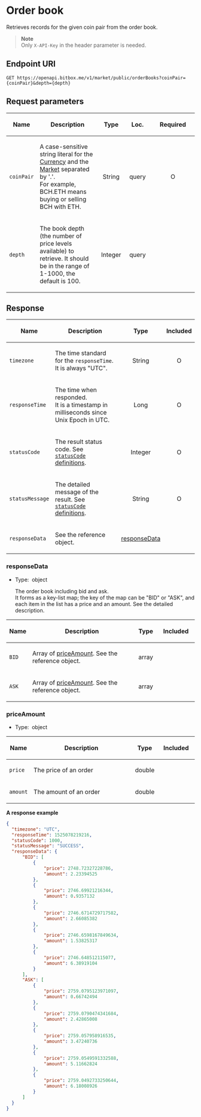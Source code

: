 # Order book

Retrieves records for the given coin pair from the order book.<br/>

> **Note**<br/>
> Only `X-API-Key` in the header parameter is needed.

## Endpoint URI

    GET https://openapi.bitbox.me/v1/market/public/orderBooks?coinPair={coinPair}&depth={depth}

## Request parameters

<table>

<colgroup>

<col style="width: 12%">

<col style="width: 36%">

<col style="width: 12%">

<col style="width: 15%">

<col style="width: 25%">

</colgroup>

<thead>

<tr class="header">

<th>

<strong>Name</strong>

</th>

<th>

<strong>Description</strong>

</th>

<th style="text-align: center;">

<strong>Type</strong>

</th>

<th style="text-align: center;">

<strong>Loc.</strong>

</th>

<th style="text-align: center;">

<strong>Required</strong>

</th>

</tr>

</thead>

<tbody>

<tr>

<td>

`coinPair`

</td>

<td>

A case-sensitive string literal for the [Currency](../../5_Terms.md#currency-for-coin-trading) and the [Market](../../5_Terms.md#market-for-coin-trading) separated by '.'.<br/>
For example, BCH.ETH means buying or selling BCH with ETH.

</td>

<td style="text-align: center;">

<span class="nowrap">String</span>

</td>

<td style="text-align: center;">

<span class="nowrap">query<span>

</td>

<td style="text-align: center;">

O

</td>

</tr>

<tr>

<td>

`depth`

</td>

<td>

The book depth (the number of price levels available) to retrieve. It should be in the range of 1-1000, the default is 100.

</td>

<td style="text-align: center;">

<span class="nowrap">Integer</span>

</td>

<td style="text-align: center;">

<span class="nowrap">query<span>

</td>

<td style="text-align: center;">

 

</td>

</tr>

</tbody>

</table>

<!-- | Name | Description | Type | Loc. | Required |
|---|---|---|---|---|| `coinPair` |  A case-sensitive string literal for the [Currency](../../5_Terms.md#currency-for-coin-trading) and the [Market](../../5_Terms.md#market-for-coin-trading) separated by \'.\'.<br/>
For example, BCH.ETH means buying or selling BCH with ETH. | <span class="nowrap">String</span> | query |  O  || `depth` |  The book depth (the number of price levels available) to retrieve. It should be in the range of 1-1000, the default is 100. | <span class="nowrap">Integer</span> | query |     | -->

## Response

<table>

<thead>

<tr class="header">

<th>

<strong>Name</strong>

</th>

<th>

<strong>Description</strong>

</th>

<th style="text-align: center;">

<strong>Type</strong>

</th>

<th style="text-align: center;">

<strong>Included</strong>

</th>

</tr>

</thead>

<tbody>

<tr>

<td>

`timezone`

</td>

<td>

The time standard for the `responseTime`. It is always "UTC".

</td>

<td style="text-align: center;">

<span class="nowrap"> String </span>

</td>

<td style="text-align: center;">

O

</td>

</tr>

<tr>

<td>

`responseTime`

</td>

<td>

The time when responded.<br/>
It is a timestamp in milliseconds since Unix Epoch in UTC.

</td>

<td style="text-align: center;">

<span class="nowrap"> Long </span>

</td>

<td style="text-align: center;">

O

</td>

</tr>

<tr>

<td>

`statusCode`

</td>

<td>

The result status code. See [`statusCode` definitions](../../1_Overview.md#statuscode-definitions).

</td>

<td style="text-align: center;">

<span class="nowrap"> Integer </span>

</td>

<td style="text-align: center;">

O

</td>

</tr>

<tr>

<td>

`statusMessage`

</td>

<td>

The detailed message of the result. See [`statusCode` definitions](../../1_Overview.md#statuscode-definitions).

</td>

<td style="text-align: center;">

<span class="nowrap"> String </span>

</td>

<td style="text-align: center;">

O

</td>

</tr>

<tr>

<td>

`responseData`

</td>

<td>

See the reference object.

</td>

<td style="text-align: center;">

[responseData](#responsedata)

</td>

<td style="text-align: center;">

</td>

</tr>

</tbody>

</table>

### responseData

  - Type:  object
    </p>
    The order book including bid and ask.<br/>
    It forms as a key-list map; the key of the map can be "BID" or "ASK", and each item in the list has a price and an amount. See the detailed description.

<table>

<colgroup>

<col style="width: 12%">

<col style="width: 56%">

<col style="width: 12%">

<col style="width: 20%">

</colgroup>

<thead>

<tr class="header">

<th>

<strong>Name</strong>

</th>

<th>

<strong>Description</strong>

</th>

<th style="text-align: center;">

<strong>Type</strong>

</th>

<th style="text-align: center;">

<strong>Included</strong>

</th>

</tr>

</thead>

<tbody>

<tr>

<td>

`BID`

</td>

<td>

Array of [priceAmount](#priceamount). See the reference object.

</td>

<td style="text-align: center;">

array

</td>

<td style="text-align: center;">

 

</td>

</tr>

<tr>

<td>

`ASK`

</td>

<td>

Array of [priceAmount](#priceamount). See the reference object.

</td>

<td style="text-align: center;">

array

</td>

<td style="text-align: center;">

 

</td>

</tr>

</tbody>

</table>

### priceAmount

  - Type:  object
    </p>

<table>

<colgroup>

<col style="width: 12%">

<col style="width: 56%">

<col style="width: 12%">

<col style="width: 20%">

</colgroup>

<thead>

<tr class="header">

<th>

<strong>Name</strong>

</th>

<th>

<strong>Description</strong>

</th>

<th style="text-align: center;">

<strong>Type</strong>

</th>

<th style="text-align: center;">

<strong>Included</strong>

</th>

</tr>

</thead>

<tbody>

<tr>

<td>

`price`

</td>

<td>

The price of an order

</td>

<td style="text-align: center;">

double

</td>

<td style="text-align: center;">

 

</td>

</tr>

<tr>

<td>

`amount`

</td>

<td>

The amount of an order

</td>

<td style="text-align: center;">

double

</td>

<td style="text-align: center;">

 

</td>

</tr>

</tbody>

</table>

**A response example**

``` json
{
  "timezone": "UTC",
  "responseTime": 1525078219216,
  "statusCode": 1000,
  "statusMessage": "SUCCESS",
  "responseData": {
      "BID": [
          {
              "price": 2748.72327228786,
              "amount": 2.23394525
          },
          {
              "price": 2746.69921216344,
              "amount": 0.9357132
          },
          {
              "price": 2746.6714729717582,
              "amount": 2.66085382
          },
          {
              "price": 2746.6598167849634,
              "amount": 1.53825317
          },
          {
              "price": 2746.648512115077,
              "amount": 6.38919104
          }
      ],
      "ASK": [
          {
              "price": 2759.0795123971097,
              "amount": 0.66742494
          },
          {
              "price": 2759.0790474341684,
              "amount": 2.42865008
          },
          {
              "price": 2759.057958916535,
              "amount": 3.47240736
          },
          {
              "price": 2759.0549591332588,
              "amount": 5.11662824
          },
          {
              "price": 2759.0492733250644,
              "amount": 6.18008926
          }
      ]
  }
}
```

<p/>
